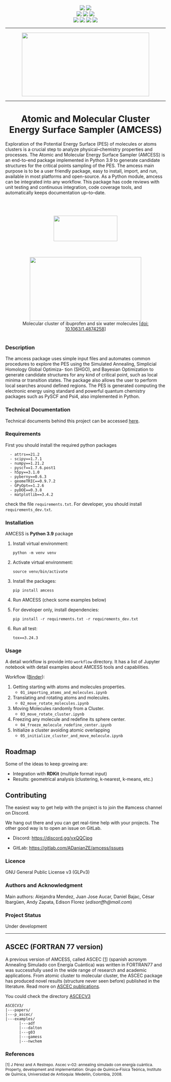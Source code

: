 <!-- [![Python 3.9](https://img.shields.io/badge/python-3.9-blue.svg)](https://www.python.org/downloads/release/python-390/)
![Gitlab pipeline status](https://img.shields.io/gitlab/pipeline/ADanianZE/ascec/main?style=plastic)
[![pipeline status](https://gitlab.com/ADanianZE/ascec/badges/main/pipeline.svg)](https://gitlab.com/ADanianZE/ascec/-/commits/main)
![Gitlab code coverage](https://img.shields.io/gitlab/coverage/ADanianZE/ascec/main?style=plastic)
[![Coverage Status](https://coveralls.io/repos/gitlab/ADanianZE/ascec/badge.svg?branch=main)](https://coveralls.io/gitlab/ADanianZE/ascec?branch=main)
[![coverage report](https://gitlab.com/ADanianZE/ascec/badges/main/coverage.svg)](https://gitlab.com/ADanianZE/ascec/-/commits/main)
[![Binder](https://mybinder.org/badge_logo.svg)](https://mybinder.org/v2/gl/ADanianZE%2Fascec/main?filepath=workflow%2F01_importing_atoms_and_molecules.ipynb)
![GitLab tag (latest by date)](https://img.shields.io/gitlab/v/tag/ADanianZE/ascec?style=plastic)
[![mypy: checked](http://www.mypy-lang.org/static/mypy_badge.svg)](http://mypy-lang.org/)
[![Code style: black](https://img.shields.io/badge/code%20style-black-000000.svg)](https://github.com/psf/black)
![Pod License](https://img.shields.io/badge/license-MIT-blue.svg)  -->

<!-- ![Atomic and Molecular Cluster Energy Surface Sampler](./docs/_static/amcess_logo.png) -->


<div align="center">
  <a href=http://mypy-lang.org/>
  <img src="http://www.mypy-lang.org/static/mypy_badge.svg"></a>
  <a href=https://github.com/psf/black>
  <img src="https://img.shields.io/badge/code%20style-black-000000.svg"></a>
  <br>
  <a href=https://www.python.org/downloads/release/python-390/>
  <img src=https://img.shields.io/badge/python-3.9-blue.svg></a>
  <a href=https://www.gnu.org/licenses/gpl-3.0>
  <img src="https://img.shields.io/badge/License-GPLv3-blue.svg"></a>
  <a href=https://mybinder.org/v2/gl/ADanianZE%2Fascec/main?filepath=workflow%2F01_importing_atoms_and_molecules.ipynb>
  <img src="https://mybinder.org/badge_logo.svg"></a>
  <br>  
  <a href=https://img.shields.io/gitlab/pipeline/ADanianZE/ascec/main?style=plastic>
  <img src="https://img.shields.io/gitlab/pipeline/ADanianZE/ascec/main?style=plastic"></a>
  <a href=https://gitlab.com/ADanianZE/ascec/-/commits/main>
  <img src="https://gitlab.com/ADanianZE/ascec/badges/main/pipeline.svg"></a>
  <a href=https://img.shields.io/gitlab/coverage/ADanianZE/ascec/main?style=plastic>
  <img src="https://img.shields.io/gitlab/coverage/ADanianZE/ascec/main?style=plastic"></a>
  <a href=https://coveralls.io/gitlab/ADanianZE/ascec?branch=main>
  <img src="https://coveralls.io/repos/gitlab/ADanianZE/ascec/badge.svg?branch=main"></a>
</div>

---

<div align="center">
  <a href="Atomic and Molecular Cluster Energy Surface Sampler">
  <img width="400" height="200" src="https://gitlab.com/ADanianZE/amcess/-/raw/main/docs/source/_static/amcess_logo.png"></a>
  <br>
</div>

---

<div align="center">
  <h1> Atomic and Molecular Cluster Energy Surface Sampler (AMCESS) </h1>
</div>

Exploration of the Potential Energy Surface (PES) of molecules or atoms clusters is
a crucial step to analyze physical–chemistry properties and processes. The Atomic and
Molecular Energy Surface Sampler (AMCESS) is an end-to-end package implemented
in Python 3.9 to generate candidate structures for the critical points sampling of the
PES. The amcess main purpose is to be a
user friendly package, easy to install, import, and run, available in most platforms and
open-source. As a Python module, amcess can be integrated into any workflow. This
package has code reviews with unit testing and continuous integration, code coverage
tools, and automatically keeps documentation up–to–date. 


<div align="center">
  <img width="200" height="80" src="https://gitlab.com/ADanianZE/amcess/-/raw/main/docs/source/_static/ibuprofen.png" VSPACE=50 HSPACE=10>
  <img width="350" height="200" src="https://gitlab.com/ADanianZE/amcess/-/raw/main/docs/source/_static/ibu_w6_white.gif" HSPACE=20>
  <br>
  Molecular cluster of ibuprofen and six water molecules
  [<a href="http://www.doi.org/10.1063/1.4874258">doi: 10.1063/1.4874258</a>]
  <br>
  <br>
</div>

### Description

The amcess package uses simple input files and automates common procedures to
explore the PES using the Simulated Annealing, Simplicial Homology Global Optimiza-
tion (SHGO), and Bayesian Optimization to generate candidate structures for any kind
of critical point, such as local minima or transition states. The package also allows the
user to perform local searches around defined regions. The PES is generated computing
the electronic energy using standard and powerful quantum chemistry packages such as
PySCF and Psi4, also implemented in Python.

### Technical Documentation
Technical documents behind this project can be accessed [here](https://adanianze.gitlab.io/amcess).


### Requirements

First you should install the required python packages 

      - attrs==21.2
      - scipy==1.7.1
      - numpy==1.21.2
      - pyscf==1.7.6.post1
      - h5py==3.1.0
      - pyberny==0.6.3
      - geomeTRIC==0.9.7.2
      - GPyOpt==1.2.6
      - pyDOE==0.3.8
      - matplotlib==3.4.2

check the file `requirements.txt`. For developer, you should install `requirements_dev.txt`.

### Installation
AMCESS is **Python 3.9** package

1. Install virtual environment:

    ```python -m venv venv```

2. Activate virtual environment:

    ```source venv/bin/activate```

3. Install the packages:

      ```pip install amcess```

4. Run AMCESS (check some examples below)
    
5. For developer only, install dependencies:

      ```pip install -r requirements.txt -r requirements_dev.txt```

6. Run all test:

      ``tox==3.24.3``

### Usage

A detail workflow is provide into `workflow` directory. It has a list of Jupyter notebook with detail examples about AMCESS tools and capabilities.

Workflow ([Binder](https://mybinder.org/v2/gl/ADanianZE%2Famcess/main?labpath=https%3A%2F%2Fgitlab.com%2FADanianZE%2Famcess%2F-%2Ftree%2Fmain%2Fworkflow)):

1. Getting starting with atoms and molecules properties. 
      - `01_importing_atoms_and_molecules.ipynb` 
2. Translating and rotating atoms and molecules. 
      - `02_move_rotate_molecules.ipynb` 
3. Moving Molecules randomly from a Cluster. 
      - `03_move_rotate_cluster.ipynb` 
4. Freezing any molecule and redefine its sphere center. 
      - `04_freeze_molecule_redefine_center.ipynb` 
5. Initialize a cluster avoiding atomic overlapping
      - `05_initialize_cluster_and_move_molecule.ipynb` 

## Roadmap
Some of the ideas to keep growing are:

* Integration with **RDKit** (multiple format input)
* Results: geometrical analysis (clustering, k-nearest, k-means, etc.)

## Contributing
The easiest way to get help with the project is to join the #amcess
channel on Discord.

We hang out there and you can get real-time help with your projects.
The other good way is to open an issue on GitLab.

- Discord: https://discord.gg/vxQQCjpg

- GitLab:  https://gitlab.com/ADanianZE/amcess/issues

### Licence
GNU General Public License v3 (GLPv3)

### Authors and Acknowledgment
Main authors: Alejandra Mendez, Juan Jose Aucar, Daniel Bajac, César Ibargüen, Andy Zapata, Edison Florez (_edisonffh@mail.com_)

### Project Status

Under development




---

## ASCEC (FORTRAN 77 version)

A previous version of AMCESS, called ASCEC [[1]](#1) (spanish acronym 
Annealing Simulado con Energía Cuántica) was written in FORTRAN77 and 
was successfully used in the wide range of research and academic applications. 
From atomic cluster to molecular cluster, the ASCEC package has produced 
novel results (structure never seen before) published in the literature. Read more on [ASCEC publications](https://scholar.google.com/scholar?start=0&q=%22ascec%22,+annealing&hl=en&as_sdt=0,5).


You could check the directory [ASCECV3](https://gitlab.com/ADanianZE/ascec/-/tree/main/ASCECV3)

```
ASCECV3/
|---papers/  
|---p_ascec/
|---examples/
      |---adf     
      |---dalton  
      |---g03
      |---gamess
      |---nwchem
```
### References
<div style=font-size:12px>
      <a id="1">[1]</a> 
      J Pérez and A Restrepo. Ascec v–02: annealing simulado con energía cuántica. Property, development and implementation: Grupo de Química–Física Teórica, Instituto de Química, Universidad de Antioquia: Medellín, Colombia, 2008.
<br>
</div>